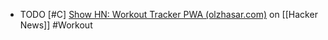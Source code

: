 - TODO [#C] [Show HN: Workout Tracker PWA (olzhasar.com)](https://news.ycombinator.com/item?id=39605923) on [[Hacker News]] #Workout